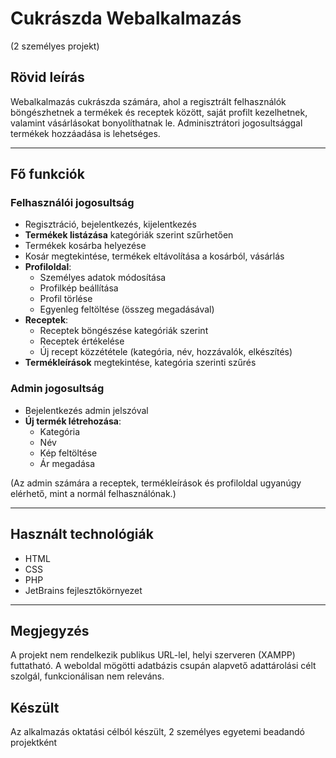 # Cukrászda Webalkalmazás
(2 személyes projekt)

## Rövid leírás

Webalkalmazás cukrászda számára, ahol a regisztrált felhasználók böngészhetnek a termékek és receptek között, saját profilt kezelhetnek, valamint vásárlásokat bonyolíthatnak le.
Adminisztrátori jogosultsággal termékek hozzáadása is lehetséges.

---

## Fő funkciók

### Felhasználói jogosultság

- Regisztráció, bejelentkezés, kijelentkezés
- **Termékek listázása** kategóriák szerint szűrhetően
- Termékek kosárba helyezése
- Kosár megtekintése, termékek eltávolítása a kosárból, vásárlás
- **Profiloldal**:
  - Személyes adatok módosítása
  - Profilkép beállítása
  - Profil törlése
  - Egyenleg feltöltése (összeg megadásával)
- **Receptek**:
  - Receptek böngészése kategóriák szerint
  - Receptek értékelése
  - Új recept közzététele (kategória, név, hozzávalók, elkészítés)
- **Termékleírások** megtekintése, kategória szerinti szűrés

### Admin jogosultság

- Bejelentkezés admin jelszóval
- **Új termék létrehozása**:
  - Kategória
  - Név
  - Kép feltöltése
  - Ár megadása

(Az admin számára a receptek, termékleírások és profiloldal ugyanúgy elérhető, mint a normál felhasználónak.)

---

## Használt technológiák

- HTML
- CSS
- PHP
- JetBrains fejlesztőkörnyezet

---

## Megjegyzés

A projekt nem rendelkezik publikus URL-lel, helyi szerveren (XAMPP) futtatható. A weboldal mögötti adatbázis csupán alapvető adattárolási célt szolgál, funkcionálisan nem releváns.

## Készült

Az alkalmazás oktatási célból készült, 2 személyes egyetemi beadandó projektként
